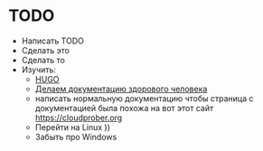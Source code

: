 # TODO

- Написать TODO
- Сделать это
- Сделать то
- Изучить:
  - [HUGO](https://gohugo.io/)
  - [Делаем документацию здорового человека](https://habr.com/ru/company/ozontech/blog/695868/)  
  - написать нормальную документацию чтобы страница с документацией была похожа на вот этот сайт <https://cloudprober.org>
  - Перейти на Linux ))
  - Забыть про Windows

